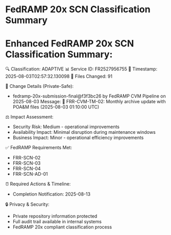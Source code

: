 # FedRAMP 20x SCN Classification Summary

Enhanced FedRAMP 20x SCN Classification Summary:
=======================================================

🔍 Classification: ADAPTIVE
📊 Service ID: FR2527956755
📅 Timestamp: 2025-08-03T02:57:32.130098
📁 Files Changed: 91

📝 Change Details (Private-Safe):
- fedramp-20x-submission-final@f3f3bc26 by FedRAMP CVM Pipeline on 2025-08-03
  Message: 📁 FRR-CVM-TM-02: Monthly archive update with POA&M files (2025-08-03 01:10:00 UTC)

⚖️ Impact Assessment:
- Security Risk: Medium - operational improvements
- Availability Impact: Minimal disruption during maintenance windows
- Business Impact: Minor - operational efficiency improvements

✅ FedRAMP Requirements Met:
- FRR-SCN-02
- FRR-SCN-03
- FRR-SCN-04
- FRR-SCN-AD-01

⏰ Required Actions & Timeline:
- Completion Notification: 2025-08-13

🔒 Privacy & Security:
- Private repository information protected
- Full audit trail available in internal systems
- FedRAMP 20x compliant classification process
